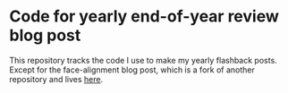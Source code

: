 # Code for yearly end-of-year review blog post

This repository tracks the code I use to make my yearly flashback posts.
Except for the face-alignment blog post, which is a fork of another repository and lives [here](https://github.com/habi/facealign).